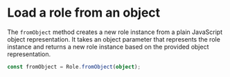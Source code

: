 # Load a role from an object

The `fromObject` method creates a new role instance from a plain JavaScript object representation. It takes an object parameter that represents the role instance and returns a new role instance based on the provided object representation.

```typescript
const fromObject = Role.fromObject(object);
```
